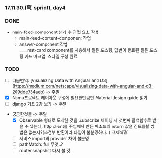 ### 17.11.30.(목) sprint1, day4

### DONE

* main-feed-component 분리 후 관련 요소 작성
    * main-feed-content-component 작업
    * answer-component 작업  
    ____mat-card component를 사용해서 질문 포스팅, 답변이 완료된 질문 포스팅 카드 마크업, 스타일 구성 완료

### TODO

* [ ] 다음번역: [Visualizing Data with Angular and D3] (https://medium.com/netscape/visualizing-data-with-angular-and-d3-209dde784aeb) -> 주말
* [x] Namu프로젝트 레이아웃 구성에 필요한만큼만 Material design guide 읽기
* [ ] django 기초 2강 보기 -> 주말

* 궁금한것들 -> 주말
    * [x] Observable 형태로 도착한 것을 .subscribe 체이닝 시 첫번째 콜백함수로 받을 수 있는데, http client를 주입해서 만든 메소드의 return 값을 컨트롤할 방법은 없는지?(조건부 반환이라 타입이 불분명하다..) *자체해결*
    * [ ] 서비스 import와 provider 차이 불분명
    * [ ] pathMatch: full 무엇..?
    * [ ] router snapshot 다시 볼 것.